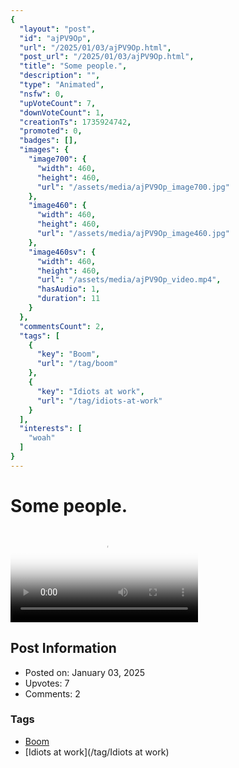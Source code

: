 ```yaml
---
{
  "layout": "post",
  "id": "ajPV9Op",
  "url": "/2025/01/03/ajPV9Op.html",
  "post_url": "/2025/01/03/ajPV9Op.html",
  "title": "Some people.",
  "description": "",
  "type": "Animated",
  "nsfw": 0,
  "upVoteCount": 7,
  "downVoteCount": 1,
  "creationTs": 1735924742,
  "promoted": 0,
  "badges": [],
  "images": {
    "image700": {
      "width": 460,
      "height": 460,
      "url": "/assets/media/ajPV9Op_image700.jpg"
    },
    "image460": {
      "width": 460,
      "height": 460,
      "url": "/assets/media/ajPV9Op_image460.jpg"
    },
    "image460sv": {
      "width": 460,
      "height": 460,
      "url": "/assets/media/ajPV9Op_video.mp4",
      "hasAudio": 1,
      "duration": 11
    }
  },
  "commentsCount": 2,
  "tags": [
    {
      "key": "Boom",
      "url": "/tag/boom"
    },
    {
      "key": "Idiots at work",
      "url": "/tag/idiots-at-work"
    }
  ],
  "interests": [
    "woah"
  ]
}
---
```


# Some people.

<video controls playsinline loop poster="/assets/media/ajPV9Op_image460.jpg">
  <source src="/assets/media/ajPV9Op_video.mp4" type="video/mp4">
  Your browser does not support the video tag.
</video>

## Post Information

- Posted on: January 03, 2025
- Upvotes: 7
- Comments: 2

### Tags

- [Boom](/tag/Boom)
- [Idiots at work](/tag/Idiots at work)

